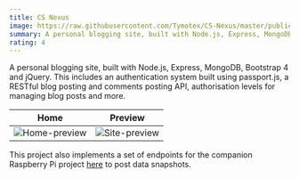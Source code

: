 ```yaml
---
title: CS Nexus
image: https://raw.githubusercontent.com/Tymotex/CS-Nexus/master/public/thumbnail.png
summary: A personal blogging site, built with Node.js, Express, MongoDB, Bootstrap 4 and jQuery.
rating: 4
---
```


A personal blogging site, built with Node.js, Express, MongoDB, Bootstrap 4 and jQuery.
This includes an authentication system built using passport.js, a RESTful blog posting and comments posting API, authorisation levels for managing blog posts and more.

|                                            Home                                            |                                           Preview                                           |
| :----------------------------------------------------------------------------------------: | :-----------------------------------------------------------------------------------------: |
| ![Home-preview](https://github.com/Tymotex/CS-Nexus/raw/master/public/cs-home-preview.gif) | ![Site-preview](https://github.com/Tymotex/CS-Nexus/raw/master/public/cs-nexus-preview.gif) |

This project also implements a set of endpoints for the companion Raspberry Pi project <a href="https://github.com/Tymotex/Hydroponix">here</a> to post data snapshots.

